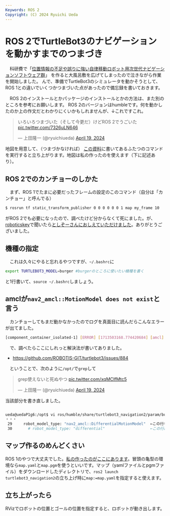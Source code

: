```yaml
---
Keywords: ROS 2
Copyright: (C) 2024 Ryuichi Ueda
---
```


# ROS 2でTurtleBot3のナビゲーションを動かすまでのつまづき

　科研費で「[位置情報の不足や誤りに強い自律移動ロボット用次世代ナビゲーションソフトウェア群](https://kaken.nii.ac.jp/grant/KAKENHI-PROJECT-24K15127/)」
を作ると大風呂敷を広げてしまったので泣きながら作業を開始しました。
んで、準備でTurtleBot3のシミュレータを動かそうとして、
ROS 1との違いでいくつかつまづいた点があったので備忘録を書いておきます。

　ROS 2のインストールとかパッケージのインストールとかの方法は、また別のところを参考にお願いします。
ROS 2のバージョンはhumbleです。何を動かしたのか上の作文だとわかりにくいかもしれませんが、↓これですこれ。


<blockquote class="twitter-tweet"><p lang="ja" dir="ltr">いろいろつまづいた（そして今更だ）けどROS 2でうごいた <a href="https://t.co/7326uLN646">pic.twitter.com/7326uLN646</a></p>&mdash; 上田隆一 (@ryuichiueda) <a href="https://twitter.com/ryuichiueda/status/1781202302126391381?ref_src=twsrc%5Etfw">April 19, 2024</a></blockquote> <script async src="https://platform.twitter.com/widgets.js" charset="utf-8"></script>

地図を用意して、（つまづかなければ）
[この資料](https://brain.cc.kogakuin.ac.jp/~kanamaru/lecture/ROS2/index5.html)に書いてあるふたつのコマンドを実行すると立ち上がります。地図は私の作ったのを使えます（下に記述あり）。

## ROS 2でのカンチョーのしかた

　まず、ROS 1でたまに必要だったフレームの設定のこのコマンド（自分は「カンチョー」と呼んでる）

```bash
$ rosrun tf static_transform_publisher 0 0 0 0 0 0 1 map my_frame 10
```

がROS 2でも必要になったので、調べたけど分からなくて死にました。が、[roboticskey](https://mi0.robotician.jp/)で聞いたら[としぞーさんにおしえていただけました](https://mi0.robotician.jp/notes/9s8mz0m7q2)。ありがとうございました。

## 機種の指定

　これは久々にやると忘れるやつですが、`~/.bashrc`に

```bash
export TURTLEBOT3_MODEL=burger #burgerのところに使いたい機種を書く
```

と1行書いて、`source ~/.bashrc`しましょう。

## amclが`nav2_amcl::MotionModel does not exist`と言う

　カンチョーしてもまだ動かなかったのでログを真面目に読んだらこんなエラーが出てました。

```bash
[component_container_isolated-1] [ERROR] [1713503168.774420684] [amcl]: Original error: According to the loaded plugin descriptions the class differential with base class type nav2_amcl::MotionModel does not exist. Declared types are nav2_amcl::DifferentialMotionModel nav2_amcl::OmniMotionModel
```

　で、調べたらここにしれっと解決法が書いてありました。

* https://github.com/ROBOTIS-GIT/turtlebot3/issues/884

　ということで、次のように`/opt/`で`grep`して

<blockquote class="twitter-tweet"><p lang="ja" dir="ltr">grep使えないと死ぬやつ <a href="https://t.co/xqMClfMtc5">pic.twitter.com/xqMClfMtc5</a></p>&mdash; 上田隆一 (@ryuichiueda) <a href="https://twitter.com/ryuichiueda/status/1781203280355570079?ref_src=twsrc%5Etfw">April 19, 2024</a></blockquote> <script async src="https://platform.twitter.com/widgets.js" charset="utf-8"></script>

当該部分を書き直しました。

```bash

ueda@uedaP1g6:/opt$ vi ros/humble/share/turtlebot3_navigation2/param/burger.yaml 
・・・
 29     robot_model_type: "nav2_amcl::DifferentialMotionModel"  ←この行を加える
 30       # robot_model_type: "differential"                    ←この行は#でコメントアウト
```

## マップ作るのめんどくさい

ROS 1のやつで大丈夫でした。[私の作ったのがここにあります](https://github.com/ryuichiueda/value_iteration/tree/main/maps)。冒頭の亀型の環境なら`map.yaml`と`map.pgm`を使うといいです。マップ（yamlファイルとpgmファイル）をダウンロードしたディレクトリで、`ros2 launch turtlebot3_navigation2`の立ち上げ時に`map:=map.yaml`を指定すると使えます。

## 立ち上がったら

RVizでロボットの位置とゴールの位置を指定すると、ロボットが動き出します。
